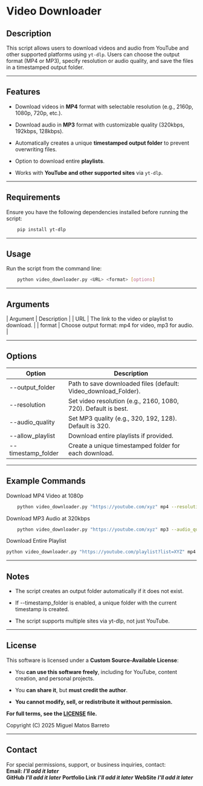 # Video Downloader

## Description

This script allows users to download videos and audio from YouTube and other supported platforms using `yt-dlp`. Users can choose the output format (MP4 or MP3), specify resolution or audio quality, and save the files in a timestamped output folder.

---

## Features

- Download videos in **MP4** format with selectable resolution (e.g., 2160p, 1080p, 720p, etc.).

- Download audio in **MP3** format with customizable quality (320kbps, 192kbps, 128kbps).

- Automatically creates a unique **timestamped output folder** to prevent overwriting files.

- Option to download entire **playlists**.

- Works with **YouTube and other supported sites** via `yt-dlp`.

---

## Requirements

Ensure you have the following dependencies installed before running the script:
```bash
    pip install yt-dlp
```

---

## Usage

Run the script from the command line:
```bash
    python video_downloader.py <URL> <format> [options]
```

---

## Arguments

| Argument | Description |
| URL | The link to the video or playlist to download. |
| format | Choose output format: mp4 for video, mp3 for audio. |

---

## Options

| Option | Description |
|----------|------------|
| --output_folder | Path to save downloaded files (default: Video_download_Folder). |
| --resolution |Set video resolution (e.g., 2160, 1080, 720). Default is best. |
| --audio_quality | Set MP3 quality (e.g., 320, 192, 128). Default is 320. |
| --allow_playlist | Download entire playlists if provided. |
| --timestamp_folder | Create a unique timestamped folder for each download. |

---

## Example Commands

Download MP4 Video at 1080p
```bash
    python video_downloader.py "https://youtube.com/xyz" mp4 --resolution 1080
```

Download MP3 Audio at 320kbps
```bash
    python video_downloader.py "https://youtube.com/xyz" mp3 --audio_quality 320
```

Download Entire Playlist
```bash
python video_downloader.py "https://youtube.com/playlist?list=XYZ" mp4 --allow_playlist
```

---

## Notes

- The script creates an output folder automatically if it does not exist.

- If --timestamp_folder is enabled, a unique folder with the current timestamp is created.

- The script supports multiple sites via yt-dlp, not just YouTube.

---

## License
This software is licensed under a **Custom Source-Available License**:

- You **can use this software freely**, including for YouTube, content creation, and personal projects.

- You **can share it**, but **must credit the author**.

- **You cannot modify, sell, or redistribute it without permission.**

**For full terms, see the [LICENSE](LICENSE) file.**

Copyright (C) 2025 Miguel Matos Barreto

---

## **Contact**
For special permissions, support, or business inquiries, contact:  
**Email:** ***I'll add it later***  
**GitHub** ***I'll add it later***
**Portfolio Link** ***I'll add it later***
**WebSite** ***I'll add it later***
